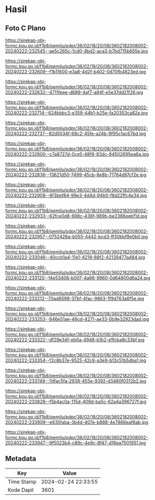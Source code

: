 # Hasil

## Foto C Plano

https://sirekap-obj-formc.kpu.go.id/f1b8/pemilu/pdpr/36/02/18/20/08/3602182008002-20240222-232545--ae5c265c-1cd0-4bd2-aca3-b7bd715b655e.jpg

https://sirekap-obj-formc.kpu.go.id/f1b8/pemilu/pdpr/36/02/18/20/08/3602182008002-20240222-232609--f1b11600-e3a8-4d2f-b402-0d70fb4823ed.jpg

https://sirekap-obj-formc.kpu.go.id/f1b8/pemilu/pdpr/36/02/18/20/08/3602182008002-20240222-232632--4711feee-d689-4af7-a94f-e5e37dd21f26.jpg

https://sirekap-obj-formc.kpu.go.id/f1b8/pemilu/pdpr/36/02/18/20/08/3602182008002-20240222-232714--624bbbc3-e359-44b1-b25e-fa20353ca82a.jpg

https://sirekap-obj-formc.kpu.go.id/f1b8/pemilu/pdpr/36/02/18/20/08/3602182008002-20240222-232737--82d5034f-68c2-45fe-a24b-9f95c1ac67bd.jpg

https://sirekap-obj-formc.kpu.go.id/f1b8/pemilu/pdpr/36/02/18/20/08/3602182008002-20240222-232800--c7a8727d-0ce5-48f8-83dc-84502695ea6a.jpg

https://sirekap-obj-formc.kpu.go.id/f1b8/pemilu/pdpr/36/02/18/20/08/3602182008002-20240222-232836--13621d50-7499-45cb-8e8b-71764d97cf2e.jpg

https://sirekap-obj-formc.kpu.go.id/f1b8/pemilu/pdpr/36/02/18/20/08/3602182008002-20240222-232908--6f3bef84-99e3-4d4d-94b0-f8d22ffc4e34.jpg

https://sirekap-obj-formc.kpu.go.id/f1b8/pemilu/pdpr/36/02/18/20/08/3602182008002-20240222-232933--62fce0d8-698c-436f-989b-be2386eebf1d.jpg

https://sirekap-obj-formc.kpu.go.id/f1b8/pemilu/pdpr/36/02/18/20/08/3602182008002-20240222-232957--0752426a-b055-4442-bcd3-ff30bbf9e0b0.jpg

https://sirekap-obj-formc.kpu.go.id/f1b8/pemilu/pdpr/36/02/18/20/08/3602182008002-20240222-233046--40ccb1a4-11e1-4219-88f2-42139477a484.jpg

https://sirekap-obj-formc.kpu.go.id/f1b8/pemilu/pdpr/36/02/18/20/08/3602182008002-20240222-233120--f4e53408-b007-4a66-9960-0d64800d6a24.jpg

https://sirekap-obj-formc.kpu.go.id/f1b8/pemilu/pdpr/36/02/18/20/08/3602182008002-20240222-233212--70ad8598-37bf-4fac-9863-1f9d763a6f5e.jpg

https://sirekap-obj-formc.kpu.go.id/f1b8/pemilu/pdpr/36/02/18/20/08/3602182008002-20240222-233253--846e51ae-46cd-4271-ae33-0b9e32923dad.jpg

https://sirekap-obj-formc.kpu.go.id/f1b8/pemilu/pdpr/36/02/18/20/08/3602182008002-20240222-233322--df29e34f-eb0a-4948-b1b2-e1fcba8c33bf.jpg

https://sirekap-obj-formc.kpu.go.id/f1b8/pemilu/pdpr/36/02/18/20/08/3602182008002-20240222-233354--f2c8b37e-9525-42c8-a3e9-b13c51b5dba1.jpg

https://sirekap-obj-formc.kpu.go.id/f1b8/pemilu/pdpr/36/02/18/20/08/3602182008002-20240222-233749--7dfac5fa-2938-455e-9392-d3480f0312b2.jpg

https://sirekap-obj-formc.kpu.go.id/f1b8/pemilu/pdpr/36/02/18/20/08/3602182008002-20240222-233828--f5b4ac0a-115d-409d-ba5c-62a4a396727f.jpg

https://sirekap-obj-formc.kpu.go.id/f1b8/pemilu/pdpr/36/02/18/20/08/3602182008002-20240222-233909--e835faba-3b4d-407e-b888-4e7866eaf6ab.jpg

https://sirekap-obj-formc.kpu.go.id/f1b8/pemilu/pdpr/36/02/18/20/08/3602182008002-20240222-233947--9f5023b4-c89c-4e9c-8f47-d16ea7501951.jpg


## Metadata

| Key        | Value               |
| ---------- | ------------------- |
| Time Stamp | 2024-02-24 22:33:55 |
| Kode Dapil | 3601                |



